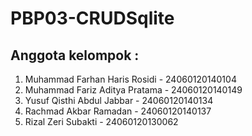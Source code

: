 # PBP03-CRUDSqlite

## Anggota kelompok :
1. Muhammad Farhan Haris Rosidi  - 24060120140104 
2. Muhammad Fariz Aditya Pratama - 24060120140149 
3. Yusuf Qisthi Abdul Jabbar     - 24060120140134 
4. Rachmad Akbar Ramadan         - 24060120140137 
5. Rizal Zeri Subakti            - 24060120130062 
